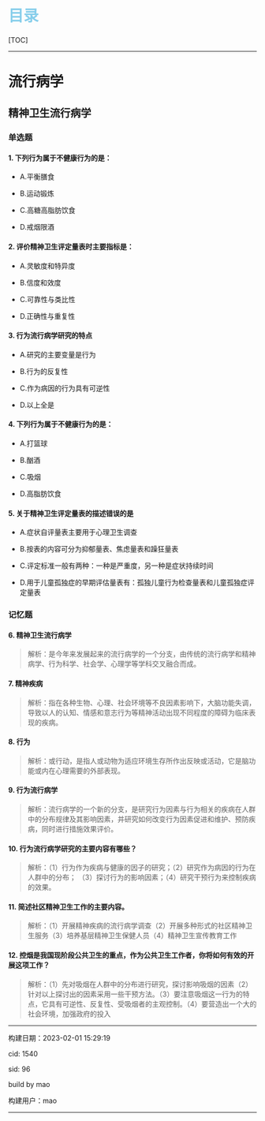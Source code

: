 
<h1 style="font-size:2.2em;color:skyblue;text-align:left">目录</h1>

[TOC]

---






























# 流行病学

## 精神卫生流行病学

### 单选题

#### 1. 下列行为属于不健康行为的是：

* A.平衡膳食

* B.运动锻炼

* C.高糖高脂肪饮食

* D.戒烟限酒







#### 2. 评价精神卫生评定量表时主要指标是：

* A.灵敏度和特异度

* B.信度和效度

* C.可靠性与类比性

* D.正确性与重复性







#### 3. 行为流行病学研究的特点

* A.研究的主要变量是行为

* B.行为的反复性

* C.作为病因的行为具有可逆性

* D.以上全是







#### 4. 下列行为属于不健康行为的是：

* A.打篮球

* B.酗酒

* C.吸烟

* D.高脂肪饮食







#### 5. 关于精神卫生评定量表的描述错误的是

* A.症状自评量表主要用于心理卫生调查

* B.按表的内容可分为抑郁量表、焦虑量表和躁狂量表

* C.评定标准一般有两种：一种是严重度，另一种是症状持续时间

* D.用于儿童孤独症的早期评估量表有：孤独儿童行为检查量表和儿童孤独症评定量表











### 记忆题

#### 6. 精神卫生流行病学

> 解析：是今年来发展起来的流行病学的一个分支，由传统的流行病学和精神病学、行为科学、社会学、心理学等学科交叉融合而成。







#### 7. 精神疾病

> 解析：指在各种生物、心理、社会环境等不良因素影响下，大脑功能失调，导致以人的认知、情感和意志行为等精神活动出现不同程度的障碍为临床表现的疾病。 







#### 8. 行为

> 解析：或行动，是指人或动物为适应环境生存所作出反映或活动，它是脑功能或内在心理需要的外部表现。







#### 9. 行为流行病学

> 解析：流行病学的一个新的分支，是研究行为因素与行为相关的疾病在人群中的分布规律及其影响因素，并研究如何改变行为因素促进和维护、预防疾病，同时进行措施效果评价。







#### 10. 行为流行病学研究的主要内容有哪些？

> 解析：（1）行为作为疾病与健康的因子的研究；（2）研究作为病因的行为在人群中的分布； （3）探讨行为的影响因素；（4）研究干预行为来控制疾病的效果。







#### 11. 简述社区精神卫生工作的主要内容。

> 解析：（1）开展精神疾病的流行病学调查（2）开展多种形式的社区精神卫生服务（3）培养基层精神卫生保健人员（4）精神卫生宣传教育工作







#### 12. 控烟是我国现阶段公共卫生的重点，作为公共卫生工作者，你将如何有效的开展这项工作？

> 解析：（1）先对吸烟在人群中的分布进行研究，探讨影响吸烟的因素（2）针对以上探讨出的因素采用一些干预方法。（3）要注意吸烟这一行为的特点，它具有可逆性、反复性、受吸烟者的主观控制。（4）要营造出一个大的社会环境，加强政府的投入

















---

构建日期：2023-02-01 15:29:19

cid: 1540

sid: 96

build  by  mao

构建用户：mao

---